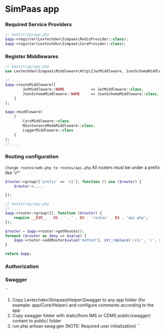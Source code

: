 # SimPaas app

### Required Service Providers
```php
// bootstrap/app.php
$app->register(Levtechdev\Simpaas\RedisProvider::class);
$app->register(Levtechdev\Simpaas\CoreProvider::class);
```

### Register Middlewares
```php
// bootstrap/app.php
use Levtechdev\Simpaas\Middleware\Http\{JwtMiddleware, JsonSchemaMiddleware, CorsMiddleware, MaintenanceModeMiddleware, LoggerMiddleware};

// .... 
$app->routeMiddleware([
        JwtMiddleware::NAME            => JwtMiddleware::class,
        JsonSchemaMiddleware::NAME     => JsonSchemaMiddleware::class,
    ]
);

$app->middleware(
    [
        CorsMiddleware::class,
        MaintenanceModeMiddleware::class,
        LoggerMiddleware::class
    ]
);
// .... 
```
### Routing configuration
``
Change routes/web.php to routes/api.php
``
All routers must be under a prefix like 'v*' 
```php
$router->group(['prefix' => 'v1'], function () use ($router) {
    $router->.....

});
```

```php
// bootstrap/app.php
// ....
$app->router->group([], function ($router) {
    require __DIR__ . DS . '..' . DS . 'routes' . DS . 'api.php';
});

$router = $app->router->getRoutes();
foreach ($router as $key => $value) {
    $app->router->addRoute($value['method'], str_replace('/v1/', '/', $value['uri']), $value['action']);
}

return $app;
```

### Authorization

### Swagger
``
1. Copy Levtechdev\Simpaas\Helper\Swagger to any app folder (for example: app/Core/Helper) and configure comments according to the app
2. Copy swagger folder with static(from IMS or CDMS public/swagger) content to public/ folder
3. run php artisan swag:gen (NOTE: Required user initialization) 
``

